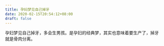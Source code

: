 ```yaml
---
title: 孕妇梦见自己掉牙
date: 2020-02-15T20:54:12+08:00
draft: false
---
```


孕妇梦见自己掉牙，多会生男孩。是孕妇的经典梦，其实也意味着要生产了，掉牙就是骨肉分离。